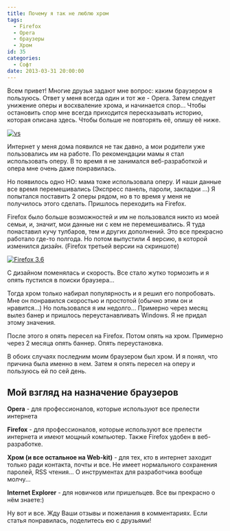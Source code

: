 ```yaml
---
title: Почему я так не люблю хром
tags:
  - Firefox
  - Opera
  - браузеры
  - Хром
id: 35
categories:
  - Софт
date: 2013-03-31 20:00:00
---
```


Всем привет! Многие друзья задают мне вопрос: каким браузером я пользуюсь. Ответ у меня всегда один и тот же - Opera. Затем следует унижение оперы и восхваление хрома, и начинается спор... Чтобы остановить спор мне всегда приходится пересказывать историю, которая описана здесь. Чтобы больше не повторять её, опишу её ниже. 

<!--more-->

[![vs](http://atnartur.ru/wp-content/uploads/2013/03/vs-300x282.jpg)](http://atnartur.ru/wp-content/uploads/2013/03/vs.jpg)

Интернет у меня дома появился не так давно, а мои родители уже пользовались им на работе. По рекомендации мамы я стал использовать оперу. В то время я не занимался веб-разработкой и опера мне очень даже понравилась. 

Но появилось одно НО: мама тоже использовала оперу. И наши данные все время перемешивались (Экспресс панель, пароли, закладки ...) Я попытался поставить 2 оперы рядом, но в то время у меня не получилось этого сделать. Пришлось переходить на Firefox.

Firefox было больше возможностей и им не пользовался никто из моей семьи, и, значит, мои данные ни с кем не перемешивались. Я туда понаставил кучу тулбаров, тем и других дополнений. Это все прекрасно работало где-то полгода. Но потом выпустили 4 версию, в которой изменился дизайн. (Firefox третьей версии на скриншоте)

[![Firefox 3.6](http://atnartur.ru/wp-content/uploads/2013/03/firefox_main-300x244.png)](http://atnartur.ru/wp-content/uploads/2013/03/firefox_main.png)

С дизайном поменялась и скорость. Все стало жутко тормозить и я опять пустился в поиски браузера...

Тогда хром только набирал популярность и я решил его попробовать. Мне он понравился скоростью и простотой (обычно этим он и нравится...) Но пользовался я им недолго... Примерно через месяц вылез банер и пришлось переустанавливать Windows. Я не придал этому значения. 

После этого я опять пересел на Firefox. Потом опять на хром. Примерно через 2 месяца опять баннер. Опять переустановка. 

В обоих случаях последним моим браузером был хром. И я понял, что причина была именно в нем. Затем я опять пересел на оперу и пользуюсь ей по сей день.

## Мой взгляд на назначение браузеров

**Opera** - для профессионалов, которые используют все прелести интернета

**Firefox** - для профессионалов, которые используют все прелести интернета и имеют мощный компьютер. Также Firefox удобен в веб-разработке.

**Хром (и все остальное на Web-kit)** - для тех, кто в интернет заходит только ради контакта, почты и все. Не имеет нормального сохранения паролей, RSS чтения... О инструментах для разработчика вообще молчу...

**Internet Explorer** - для новичков или пришельцев. Все вы прекрасно о нём знаете:)

Ну вот и все. Жду Ваши отзывы и пожелания в комментариях. Если статья понравилась, поделитесь ею с друзьями! 